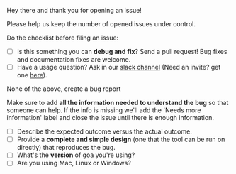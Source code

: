 Hey there and thank you for opening an issue!

Please help us keep the number of opened issues under control.

Do the checklist before filing an issue:

- [ ] Is this something you can **debug and fix**? Send a pull request! Bug fixes and documentation fixes are welcome.
- [ ] Have a usage question? Ask in our [slack channel](https://gophers.slack.com/messages/goa/) (Need an invite? get one [here](https://gophersinvite.herokuapp.com/)).

None of the above, create a bug report

Make sure to add **all the information needed to understand the bug** so that someone can help. If the info is missing we'll add the 'Needs more information' label and close the issue until there is enough information.

- [ ] Describe the expected outcome versus the actual outcome.
- [ ] Provide a **complete and simple design** (one that the tool can be run on directly) that reproduces the bug.
- [ ] What's the **version** of goa you're using?
- [ ] Are you using Mac, Linux or Windows?
